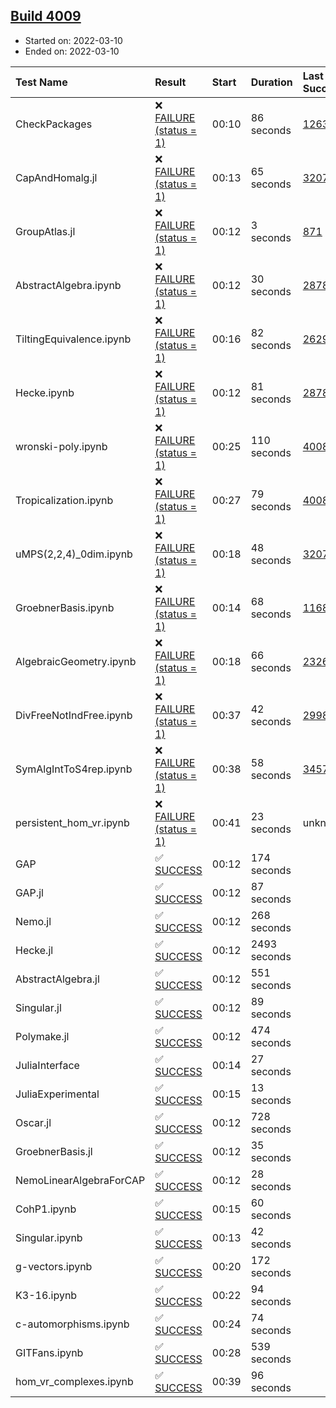 ## [Build 4009](https://oscarci.mathematik.uni-kl.de/job/oscar-stable/4009/)

* Started on: 2022-03-10
* Ended on: 2022-03-10

| Test Name    | Result | Start | Duration | Last Success | First Failure |
|:-------------|:-------|:------|:---------|:-------------|:--------------|
| CheckPackages | ❌ [FAILURE (status = 1)](https://oscarci.mathematik.uni-kl.de/job/oscar-stable/4009/artifact/logs/build-4009/CheckPackages.log) | 00:10 | 86 seconds | [1263](https://oscarci.mathematik.uni-kl.de/job/oscar-stable/1263/) | [1264](https://oscarci.mathematik.uni-kl.de/job/oscar-stable/1264/) |
| CapAndHomalg.jl | ❌ [FAILURE (status = 1)](https://oscarci.mathematik.uni-kl.de/job/oscar-stable/4009/artifact/logs/build-4009/CapAndHomalg.jl.log) | 00:13 | 65 seconds | [3207](https://oscarci.mathematik.uni-kl.de/job/oscar-stable/3207/) | [3208](https://oscarci.mathematik.uni-kl.de/job/oscar-stable/3208/) |
| GroupAtlas.jl | ❌ [FAILURE (status = 1)](https://oscarci.mathematik.uni-kl.de/job/oscar-stable/4009/artifact/logs/build-4009/GroupAtlas.jl.log) | 00:12 | 3 seconds | [871](https://oscarci.mathematik.uni-kl.de/job/oscar-stable/871/) | [872](https://oscarci.mathematik.uni-kl.de/job/oscar-stable/872/) |
| AbstractAlgebra.ipynb | ❌ [FAILURE (status = 1)](https://oscarci.mathematik.uni-kl.de/job/oscar-stable/4009/artifact/logs/build-4009/AbstractAlgebra.ipynb.log) | 00:12 | 30 seconds | [2878](https://oscarci.mathematik.uni-kl.de/job/oscar-stable/2878/) | [2879](https://oscarci.mathematik.uni-kl.de/job/oscar-stable/2879/) |
| TiltingEquivalence.ipynb | ❌ [FAILURE (status = 1)](https://oscarci.mathematik.uni-kl.de/job/oscar-stable/4009/artifact/logs/build-4009/TiltingEquivalence.ipynb.log) | 00:16 | 82 seconds | [2629](https://oscarci.mathematik.uni-kl.de/job/oscar-stable/2629/) | [2630](https://oscarci.mathematik.uni-kl.de/job/oscar-stable/2630/) |
| Hecke.ipynb | ❌ [FAILURE (status = 1)](https://oscarci.mathematik.uni-kl.de/job/oscar-stable/4009/artifact/logs/build-4009/Hecke.ipynb.log) | 00:12 | 81 seconds | [2878](https://oscarci.mathematik.uni-kl.de/job/oscar-stable/2878/) | [2879](https://oscarci.mathematik.uni-kl.de/job/oscar-stable/2879/) |
| wronski-poly.ipynb | ❌ [FAILURE (status = 1)](https://oscarci.mathematik.uni-kl.de/job/oscar-stable/4009/artifact/logs/build-4009/wronski-poly.ipynb.log) | 00:25 | 110 seconds | [4008](https://oscarci.mathematik.uni-kl.de/job/oscar-stable/4008/) | [4009](https://oscarci.mathematik.uni-kl.de/job/oscar-stable/4009/) |
| Tropicalization.ipynb | ❌ [FAILURE (status = 1)](https://oscarci.mathematik.uni-kl.de/job/oscar-stable/4009/artifact/logs/build-4009/Tropicalization.ipynb.log) | 00:27 | 79 seconds | [4008](https://oscarci.mathematik.uni-kl.de/job/oscar-stable/4008/) | [4009](https://oscarci.mathematik.uni-kl.de/job/oscar-stable/4009/) |
| uMPS(2,2,4)_0dim.ipynb | ❌ [FAILURE (status = 1)](https://oscarci.mathematik.uni-kl.de/job/oscar-stable/4009/artifact/logs/build-4009/uMPS-2-2-4-_0dim.ipynb.log) | 00:18 | 48 seconds | [3207](https://oscarci.mathematik.uni-kl.de/job/oscar-stable/3207/) | [3208](https://oscarci.mathematik.uni-kl.de/job/oscar-stable/3208/) |
| GroebnerBasis.ipynb | ❌ [FAILURE (status = 1)](https://oscarci.mathematik.uni-kl.de/job/oscar-stable/4009/artifact/logs/build-4009/GroebnerBasis.ipynb.log) | 00:14 | 68 seconds | [1168](https://oscarci.mathematik.uni-kl.de/job/oscar-stable/1168/) | [1169](https://oscarci.mathematik.uni-kl.de/job/oscar-stable/1169/) |
| AlgebraicGeometry.ipynb | ❌ [FAILURE (status = 1)](https://oscarci.mathematik.uni-kl.de/job/oscar-stable/4009/artifact/logs/build-4009/AlgebraicGeometry.ipynb.log) | 00:18 | 66 seconds | [2326](https://oscarci.mathematik.uni-kl.de/job/oscar-stable/2326/) | [2327](https://oscarci.mathematik.uni-kl.de/job/oscar-stable/2327/) |
| DivFreeNotIndFree.ipynb | ❌ [FAILURE (status = 1)](https://oscarci.mathematik.uni-kl.de/job/oscar-stable/4009/artifact/logs/build-4009/DivFreeNotIndFree.ipynb.log) | 00:37 | 42 seconds | [2998](https://oscarci.mathematik.uni-kl.de/job/oscar-stable/2998/) | [2999](https://oscarci.mathematik.uni-kl.de/job/oscar-stable/2999/) |
| SymAlgIntToS4rep.ipynb | ❌ [FAILURE (status = 1)](https://oscarci.mathematik.uni-kl.de/job/oscar-stable/4009/artifact/logs/build-4009/SymAlgIntToS4rep.ipynb.log) | 00:38 | 58 seconds | [3457](https://oscarci.mathematik.uni-kl.de/job/oscar-stable/3457/) | [3458](https://oscarci.mathematik.uni-kl.de/job/oscar-stable/3458/) |
| persistent_hom_vr.ipynb | ❌ [FAILURE (status = 1)](https://oscarci.mathematik.uni-kl.de/job/oscar-stable/4009/artifact/logs/build-4009/persistent_hom_vr.ipynb.log) | 00:41 | 23 seconds | unknown | unknown |
| GAP | ✅ [SUCCESS](https://oscarci.mathematik.uni-kl.de/job/oscar-stable/4009/artifact/logs/build-4009/GAP.log) | 00:12 | 174 seconds |  |  |
| GAP.jl | ✅ [SUCCESS](https://oscarci.mathematik.uni-kl.de/job/oscar-stable/4009/artifact/logs/build-4009/GAP.jl.log) | 00:12 | 87 seconds |  |  |
| Nemo.jl | ✅ [SUCCESS](https://oscarci.mathematik.uni-kl.de/job/oscar-stable/4009/artifact/logs/build-4009/Nemo.jl.log) | 00:12 | 268 seconds |  |  |
| Hecke.jl | ✅ [SUCCESS](https://oscarci.mathematik.uni-kl.de/job/oscar-stable/4009/artifact/logs/build-4009/Hecke.jl.log) | 00:12 | 2493 seconds |  |  |
| AbstractAlgebra.jl | ✅ [SUCCESS](https://oscarci.mathematik.uni-kl.de/job/oscar-stable/4009/artifact/logs/build-4009/AbstractAlgebra.jl.log) | 00:12 | 551 seconds |  |  |
| Singular.jl | ✅ [SUCCESS](https://oscarci.mathematik.uni-kl.de/job/oscar-stable/4009/artifact/logs/build-4009/Singular.jl.log) | 00:12 | 89 seconds |  |  |
| Polymake.jl | ✅ [SUCCESS](https://oscarci.mathematik.uni-kl.de/job/oscar-stable/4009/artifact/logs/build-4009/Polymake.jl.log) | 00:12 | 474 seconds |  |  |
| JuliaInterface | ✅ [SUCCESS](https://oscarci.mathematik.uni-kl.de/job/oscar-stable/4009/artifact/logs/build-4009/JuliaInterface.log) | 00:14 | 27 seconds |  |  |
| JuliaExperimental | ✅ [SUCCESS](https://oscarci.mathematik.uni-kl.de/job/oscar-stable/4009/artifact/logs/build-4009/JuliaExperimental.log) | 00:15 | 13 seconds |  |  |
| Oscar.jl | ✅ [SUCCESS](https://oscarci.mathematik.uni-kl.de/job/oscar-stable/4009/artifact/logs/build-4009/Oscar.jl.log) | 00:12 | 728 seconds |  |  |
| GroebnerBasis.jl | ✅ [SUCCESS](https://oscarci.mathematik.uni-kl.de/job/oscar-stable/4009/artifact/logs/build-4009/GroebnerBasis.jl.log) | 00:12 | 35 seconds |  |  |
| NemoLinearAlgebraForCAP | ✅ [SUCCESS](https://oscarci.mathematik.uni-kl.de/job/oscar-stable/4009/artifact/logs/build-4009/NemoLinearAlgebraForCAP.log) | 00:12 | 28 seconds |  |  |
| CohP1.ipynb | ✅ [SUCCESS](https://oscarci.mathematik.uni-kl.de/job/oscar-stable/4009/artifact/logs/build-4009/CohP1.ipynb.log) | 00:15 | 60 seconds |  |  |
| Singular.ipynb | ✅ [SUCCESS](https://oscarci.mathematik.uni-kl.de/job/oscar-stable/4009/artifact/logs/build-4009/Singular.ipynb.log) | 00:13 | 42 seconds |  |  |
| g-vectors.ipynb | ✅ [SUCCESS](https://oscarci.mathematik.uni-kl.de/job/oscar-stable/4009/artifact/logs/build-4009/g-vectors.ipynb.log) | 00:20 | 172 seconds |  |  |
| K3-16.ipynb | ✅ [SUCCESS](https://oscarci.mathematik.uni-kl.de/job/oscar-stable/4009/artifact/logs/build-4009/K3-16.ipynb.log) | 00:22 | 94 seconds |  |  |
| c-automorphisms.ipynb | ✅ [SUCCESS](https://oscarci.mathematik.uni-kl.de/job/oscar-stable/4009/artifact/logs/build-4009/c-automorphisms.ipynb.log) | 00:24 | 74 seconds |  |  |
| GITFans.ipynb | ✅ [SUCCESS](https://oscarci.mathematik.uni-kl.de/job/oscar-stable/4009/artifact/logs/build-4009/GITFans.ipynb.log) | 00:28 | 539 seconds |  |  |
| hom_vr_complexes.ipynb | ✅ [SUCCESS](https://oscarci.mathematik.uni-kl.de/job/oscar-stable/4009/artifact/logs/build-4009/hom_vr_complexes.ipynb.log) | 00:39 | 96 seconds |  |  |
